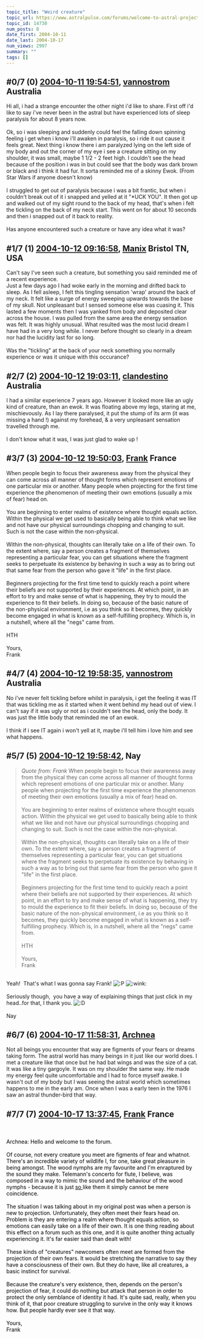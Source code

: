 ```yaml
---
topic_title: "Weird creature"
topic_url: https://www.astralpulse.com/forums/welcome-to-astral-projection-experiences!/weird-creature
topic_id: 14730
num_posts: 8
date_first: 2004-10-11
date_last: 2004-10-17
num_views: 2997
summary: ""
tags: []
---
```


## \#0/7 (0) [2004-10-11 19:54:51](https://www.astralpulse.com/forums/index.php?msg=129636), [vannostrom](https://www.astralpulse.com/forums/profile/?u=6479) Australia ##
<section>
Hi all, i had a strange encounter the other night i'd like to share. First off i'd like to say i've never been in the astral but have experienced lots of sleep paralysis for about 8 years now.
<br>
<br>
Ok, so i was sleeping and suddenly could feel the falling down spinning feeling i get when i know i'll awaken in paralysis, so i ride it out cause it feels great. Next thing i know there i am paralyzed lying on the left side of my body and out the corner of my eye i see a creature sitting on my shoulder, it was small, maybe 1 1/2 - 2 feet high. I couldn't see the head because of the position i was in but could see that the body was dark brown or black and i think it had fur. It sorta reminded me of a skinny Ewok. (From Star Wars if anyone doesn't know)
<br>
<br>
I struggled to get out of paralysis because i was a bit frantic, but when i couldn't break out of it i snapped and yelled at it "*UCK YOU". It then got up and walked out of my sight round to the back of my head, that's when i felt the tickling on the back of my neck start. This went on for about 10 seconds and then i snapped out of it back to reality.
<br>
<br>
Has anyone encountered such a creature or have any idea what it was?
</section>

## \#1/7 (1) [2004-10-12 09:16:58](https://www.astralpulse.com/forums/index.php?msg=129720), [Manix](https://www.astralpulse.com/forums/profile/?u=5010) Bristol TN, USA ##
<section>
Can't say I've seen such a creature, but something you said reminded me of a recent experience.
<br>
Just a few days ago I had woke early in the morning and drifted back to sleep. As I fell asleep, I felt this tingling sensation 'wrap' around the back of my neck. It felt like a surge of energy sweeping upwards towards the base of my skull. Not unpleasant but I sensed someone else was cuasing it. This lasted a few moments then I was yanked from body and deposited clear across the house. I was pulled from the same area the energy sensation was felt. It was highly unusual. What resulted was the most lucid dream I have had in a very long while. I never before thought so clearly in a dream nor had the lucidity last for so long.
<br>
<br>
Was the "tickling" at the back of your neck something you normally experience or was it unique with this occurance?
</section>

## \#2/7 (2) [2004-10-12 19:03:11](https://www.astralpulse.com/forums/index.php?msg=129804), [clandestino](https://www.astralpulse.com/forums/profile/?u=691) Australia ##
<section>
I had a similar experience 7 years ago. However it looked more like an ugly kind of creature, than an ewok. It was floating above my legs, staring at me, mischievously. As I lay there paralysed, it put the stump of its arm (it was missing a hand !) against my forehead, &amp; a very unpleasant sensation travelled through me.
<br>
<br>
I don't know what it was, I was just glad to wake up !
</section>

## \#3/7 (3) [2004-10-12 19:50:03](https://www.astralpulse.com/forums/index.php?msg=129812), [Frank](https://www.astralpulse.com/forums/profile/?u=359) France ##
<section>
When people begin to focus their awareness away from the physical they can come across all manner of thought forms which represent emotions of one particular mix or another. Many people when projecting for the first time experience the phenomenon of meeting their own emotions (usually a mix of fear) head on.
<br>
<br>
You are beginning to enter realms of existence where thought equals action. Within the physical we get used to basically being able to think what we like and not have our physical surroundings chopping and changing to suit. Such is not the case within the non-physical.
<br>
<br>
Within the non-physical, thoughts can literally take on a life of their own. To the extent where, say a person creates a fragment of themselves representing a particular fear, you can get situations where the fragment seeks to perpetuate its existence by behaving in such a way as to bring out that same fear from the person who gave it "life" in the first place.
<br>
<br>
Beginners projecting for the first time tend to quickly reach a point where their beliefs are not supported by their experiences. At which point, in an effort to try and make sense of what is happening, they try to mould the experience to fit their beliefs. In doing so, because of the basic nature of the non-physical environment, i.e as you think so it becomes, they quickly become engaged in what is known as a self-fulfilling prophecy. Which is, in a nutshell, where all the "negs" came from.
<br>
<br>
HTH
<br>
<br>
Yours,
<br>
Frank
</section>

## \#4/7 (4) [2004-10-12 19:58:35](https://www.astralpulse.com/forums/index.php?msg=129815), [vannostrom](https://www.astralpulse.com/forums/profile/?u=6479) Australia ##
<section>
No i've never felt tickling before whilst in paralysis, i get the feeling it was IT that was tickling me as it started when it went behind my head out of view. I can't say if it was ugly or not as i couldn't see the head, only the body. It was just the little body that reminded me of an ewok.
<br>
<br>
I think if i see IT again i won't yell at it, maybe i'll tell him i love him and see what happens.
</section>

## \#5/7 (5) [2004-10-12 19:58:42](https://www.astralpulse.com/forums/index.php?msg=129816), Nay  ##
<section>
<blockquote class="bbc_standard_quote">
 <cite>
  Quote from: Frank
 </cite>
 When people begin to focus their awareness away from the physical they can come across all manner of thought forms which represent emotions of one particular mix or another. Many people when projecting for the first time experience the phenomenon of meeting their own emotions (usually a mix of fear) head on.
 <br>
 <br>
 You are beginning to enter realms of existence where thought equals action. Within the physical we get used to basically being able to think what we like and not have our physical surroundings chopping and changing to suit. Such is not the case within the non-physical.
 <br>
 <br>
 Within the non-physical, thoughts can literally take on a life of their own. To the extent where, say a person creates a fragment of themselves representing a particular fear, you can get situations where the fragment seeks to perpetuate its existence by behaving in such a way as to bring out that same fear from the person who gave it "life" in the first place.
 <br>
 <br>
 Beginners projecting for the first time tend to quickly reach a point where their beliefs are not supported by their experiences. At which point, in an effort to try and make sense of what is happening, they try to mould the experience to fit their beliefs. In doing so, because of the basic nature of the non-physical environment, i.e as you think so it becomes, they quickly become engaged in what is known as a self-fulfilling prophecy. Which is, in a nutshell, where all the "negs" came from.
 <br>
 <br>
 HTH
 <br>
 <br>
 Yours,
 <br>
 Frank
</blockquote>
<br>
Yeah!  That's what I was gonna say Frank!
<img alt=":P" class="smiley" src="https://www.astralpulse.com/forums/Smileys/fugue/tongue.png" title="Tongue"/>
<img alt=":wink:" class="smiley" src="https://www.astralpulse.com/forums/Smileys/fugue/wink.png" title="Wink"/>
<br>
<br>
Seriously though,  you have a way of explaining things that just click in my head..for that, I thank you.
<img alt=":D" class="smiley" src="https://www.astralpulse.com/forums/Smileys/fugue/cheesy.png" title="Cheesy"/>
<br>
<br>
Nay
</section>

## \#6/7 (6) [2004-10-17 11:58:31](https://www.astralpulse.com/forums/index.php?msg=130432), [Archnea](https://www.astralpulse.com/forums/profile/?u=7150)  ##
<section>
Not all beings you encounter that way are figments of your fears or dreams taking form. The astral world has many beings in it just like our world does. I met a creature like that once but he had bat wings and was the size of a cat. It was like a tiny gargoyle. It was on my shoulder the same way. He made my energy feel quite uncomfortable and I had to force myself awake. I wasn't out of my body but I was seeing the astral world which sometimes happens to me in the early am. Once when I was a early teen in the 1976 I saw an astral thunder-bird that way.
</section>

## \#7/7 (7) [2004-10-17 13:37:45](https://www.astralpulse.com/forums/index.php?msg=130446), [Frank](https://www.astralpulse.com/forums/profile/?u=359) France ##
<section>
<span class="bbc_color" style="color: black;">
 <br>
 <br>
 Archnea: Hello and welcome to the forum.
 <br>
 <br>
 Of course, not every creature you meet are figments of fear and whatnot. There's an incredible variety of wildlife I, for one, take great pleasure in being amongst. The wood nymphs are my favourite and I'm enraptured by the sound they make. Telemann's concerto for flute, I believe, was composed in a way to mimic the sound and the behaviour of the wood nymphs - because it is just
 <u>
  so
 </u>
 like them it simply cannot be mere coincidence.
 <br>
 <br>
 The situation I was talking about in my original post was when a person is new to projection. Unfortunately, they often meet their fears head on. Problem is they are entering a realm where thought equals action, so emotions can easily take on a life of their own. It is one thing reading about this effect on a forum such as this one, and it is quite another thing actually experiencing it. It's far easier said than dealt with!
 <br>
 <br>
 These kinds of "creatures" newcomers often meet are formed from the projection of their own fears. It would be stretching the narrative to say they have a consciousness of their own. But they do have, like all creatures, a basic instinct for survival.
 <br>
 <br>
 Because the creature's very existence, then, depends on the person's projection of fear, it could do nothing but attack that person in order to protect the only semblance of identity it had. It's quite sad, really, when you think of it, that poor creature struggling to survive in the only way it knows how. But people hardly ever see it that way.
 <br>
 <br>
 Yours,
 <br>
 Frank
 <br>
 <br>
</span>
</section>